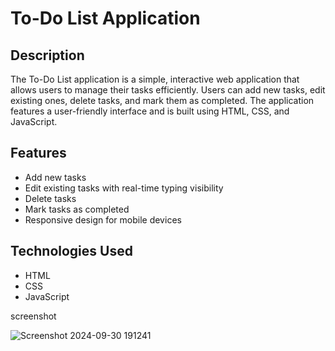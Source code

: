 # To-Do List Application

## Description

The To-Do List application is a simple, interactive web application that allows users to manage their tasks efficiently. Users can add new tasks, edit existing ones, delete tasks, and mark them as completed. The application features a user-friendly interface and is built using HTML, CSS, and JavaScript.

## Features

- Add new tasks
- Edit existing tasks with real-time typing visibility
- Delete tasks
- Mark tasks as completed
- Responsive design for mobile devices

## Technologies Used

- HTML
- CSS
- JavaScript


screenshot

![Screenshot 2024-09-30 191241](https://github.com/user-attachments/assets/4e6e700c-43b2-42bf-b341-5200d2bee430)
